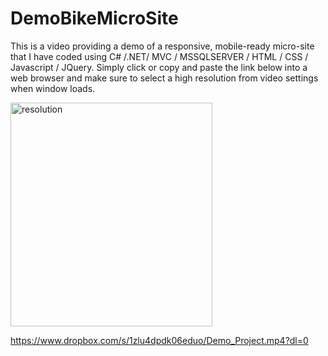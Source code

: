 # DemoBikeMicroSite
This is a video providing a demo of a responsive, mobile-ready micro-site that I have coded using C# /.NET/ MVC / MSSQLSERVER / HTML / CSS / Javascript / JQuery.
Simply click or copy and paste the link below into a web browser and make sure to select a high resolution from video settings when window loads.

<img src="https://previews.dropbox.com/p/thumb/AAg7Y-F6aCAHMZ3nVAMYdfbTJBQPoilCmhRQFZIG4LA7CDEtFzKIh983-48xgEiHpAFcmzcdneA63A0XUBq5q6FjwvalOw6ejfxXjTHe2Ussh4dP_5Kj1OM0RDpmsAFnGHXZ6yTqFXISJpWUj68fqdmxjgi1ODsaxRKmka1fxGi9jIb4_wv8Inb0yurEJ6A5ejnXgMzRcbjIAqcHSkWbCQZ3sIKRy7KBCyJy1bK25rQ833rOAq96SMeOPaUYD7rsZbt9LBB6Fykr6WjAXuFqcZGCpWJx3ivBdxhZyLSsjCQzlFwxarwybisvpZWKlK3WhMrHynqVrn2CNiVqw5aHwqX2/p.jpeg?fv_content=true&size_mode=5" alt="resolution" width="323" height="358">

https://www.dropbox.com/s/1zlu4dpdk06eduo/Demo_Project.mp4?dl=0
